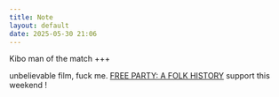 ```yaml
---
title: Note
layout: default
date: 2025-05-30 21:06
---
```


Kibo man of the match +++

unbelievable film, fuck me. [FREE PARTY: A FOLK HISTORY](https://freepartydoc.info/) support this weekend !
